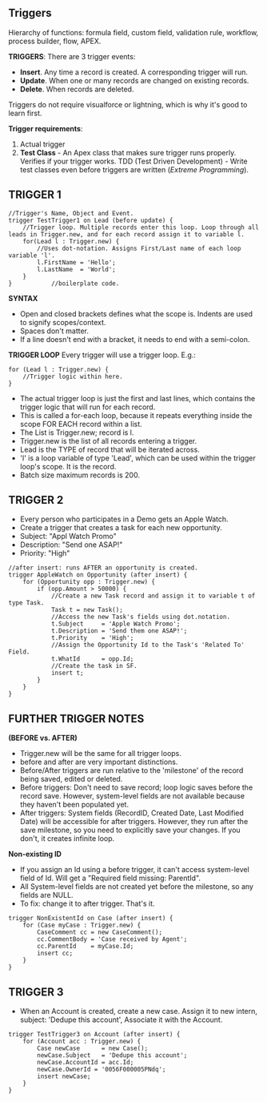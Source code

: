 ## **Triggers**

Hierarchy of functions: formula field, custom field, validation rule, workflow, process builder, flow, APEX.

**TRIGGERS**: There are 3 trigger events:
- **Insert**. Any time a record is created. A corresponding trigger will run.
- **Update**. When one or many records are changed on existing records.
- **Delete**. When records are deleted.
  
Triggers do not require visualforce or lightning, which is why it's good to learn first.

**Trigger requirements**:
  1. Actual trigger
  2. **Test Class** - An Apex class that makes sure trigger runs properly. Verifies if your trigger works.
  TDD (Test Driven Development) - Write test classes even before triggers are written (_Extreme Programming_).



## **TRIGGER 1**
```Apex
//Trigger's Name, Object and Event.
trigger TestTrigger1 on Lead (before update) {		
    //Trigger loop. Multiple records enter this loop. Loop through all leads in Trigger.new, and for each record assign it to variable l.
    for(Lead l : Trigger.new) {
        //Uses dot-notation. Assigns First/Last name of each loop variable 'l'.
        l.FirstName = 'Hello';
        l.LastName  = 'World';
    }
}		    //boilerplate code.
```


**SYNTAX**
- Open and closed brackets defines what the scope is. Indents are used to signify scopes/context.
- Spaces don't matter.
- If a line doesn't end with a bracket, it needs to end with a semi-colon.



**TRIGGER LOOP**
Every trigger will use a trigger loop. E.g.:

```Apex
for (Lead l : Trigger.new) {
    //Trigger logic within here.
}
```

- The actual trigger loop is just the first and last lines, which contains the trigger logic that will run for each record.
- This is called a for-each loop, because it repeats everything inside the scope FOR EACH record within a list.
- The List is Trigger.new; record is l.
- Trigger.new is the list of all records entering a trigger.
- Lead is the TYPE of record that will be iterated across.
- 'l' is a loop variable of type 'Lead', which can be used within the trigger loop's scope. It is the record.
- Batch size maximum records is 200.



## **TRIGGER 2**
- Every person who participates in a Demo gets an Apple Watch.
- Create a trigger that creates a task for each new opportunity.
- Subject: "Appl Watch Promo"
- Description: "Send one ASAP!"
- Priority: "High"

```Apex
//after insert: runs AFTER an opportunity is created.
trigger AppleWatch on Opportunity (after insert) {
    for (Opportunity opp : Trigger.new) {
        if (opp.Amount > 50000) {
            //Create a new Task record and assign it to variable t of type Task.
            Task t = new Task();
            //Access the new Task's fields using dot.notation.
            t.Subject     = 'Apple Watch Promo';
            t.Description = 'Send them one ASAP!';
            t.Priority    = 'High';
            //Assign the Opportunity Id to the Task's 'Related To' Field.
            t.WhatId      = opp.Id;
            //Create the task in SF.
            insert t;
        } 
    }
}
```


## **FURTHER TRIGGER NOTES**

**(BEFORE vs. AFTER)**
- Trigger.new will be the same for all trigger loops.
- before and after are very important distinctions.
- Before/After triggers are run relative to the 'milestone' of the record being saved, edited or deleted.
- Before triggers: Don't need to save record; loop logic saves before the record save. However, system-level fields are not available because they haven't been populated yet.
- After triggers: System fields (RecordID, Created Date, Last Modified Date) will be accessible for after triggers. However, they run after the save milestone, so you need to explicitly save your changes. If you don't, it creates infinite loop.


**Non-existing ID**
- If you assign an Id using a before trigger, it can't access system-level field of Id. Will get a "Required field missing: ParentId".
- All System-level fields are not created yet before the milestone, so any fields are NULL.
- To fix: change it to after trigger. That's it.

```Apex
trigger NonExistentId on Case (after insert) {
    for (Case myCase : Trigger.new) {
        CaseComment cc = new CaseComment();
        cc.CommentBody = 'Case received by Agent';
        cc.ParentId    = myCase.Id;
        insert cc;
    }
}
```


## **TRIGGER 3**
- When an Account is created, create a new case. Assign it to new intern, subject: 'Dedupe this account', Associate it with the Account.

```Apex
trigger TestTrigger3 on Account (after insert) {
    for (Account acc : Trigger.new) {
        Case newCase 	  = new Case();
        newCase.Subject   = 'Dedupe this account';
        newCase.AccountId = acc.Id;
        newCase.OwnerId = '0056F000005PNdq';
        insert newCase;
    }
}
```
